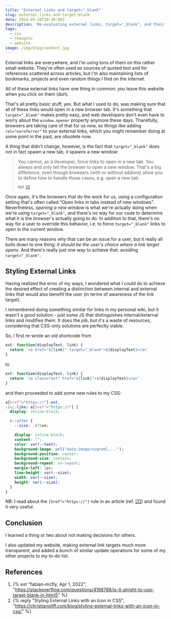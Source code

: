 ```yaml
---
title: 'External Links and target="_blank"'
slug: external-links-and-target-blank
date: 2024-05-26T10:30:00Z
description: 'Re-evaluating external links, target="_blank", and their styling.'
tags:
  - css
  - thoughts
  - website
image: /img/blog/content.jpg
---
```


External links are everywhere, and I'm using tons of them on this rather small website. They're often used as sources of quoted text and for references scattered across articles, but I'm also maintaining lists of bookmarks, projects and even random things I find on the internet.

All of these external links have one thing in common: you leave this website when you click on them (duh).

That's all pretty basic stuff, yes. But what I used to do, was making sure that all of these links would open in a new browser tab. It's something that `target="_blank"` makes pretty easy, and web developers don't even have to worry about the `window.opener` property anymore these days. Thankfully, browsers are taking care of that for us now, so things like adding `rel="noreferrer"` to your external links, which you might remember doing at some point in the past, are obsolete now.

A thing that didn't change, however, is the fact that `target="_blank"` does not in fact spawn a new tab, it spawns a new window:

> You cannot, as a developer, force links to open in a new tab. You always and only tell the browser to open a new window. That's a big difference, even though browsers (with or without addons) allow you to define how to handle those cases, e.g. open a new tab.
>
> <small>Ref. [[1]](#refs)</small>

Once again, it's the browsers that do the work for us, using a configuration setting that's often called "Open links in tabs instead of new windows". Nevertheless, _opening a new window_ is what we're actually doing when we're using `target="_blank"`, and there's no way for our code to determine what it is the browser's actually going to do. In addition to that, there's no way for a user to override this behavior, i.e. to force `target="_blank"` links to open in the current window.

There are many reasons why that can be an issue for a user, but it really all boils down to one thing: _it should be the user's choice where a link target opens_. And there's really just one way to achieve that: avoiding `target="_blank"`.

## Styling External Links

Having realized the error of my ways, I wondered what I could do to achieve the desired effect of creating a distinction between internal and external links that would also benefit the user (in terms of awareness of the link target).

I remembered doing something similar for links in my personal wiki, but it wasn't a good solution - just some JS that distinguishes internal/external links and modifies them. It does the job, but it's a waste of resources, considering that CSS-only solutions are perfectly viable.

So, I first re-wrote an old shortcode from

```js
ext: function(displayText, link) {
  return `<a href="${link}" target="_blank">${displayText}</a>`
}
```

to

```js
ext: function(displayText, link) {
  return `<a class="ext" href="${link}">${displayText}</a>`
}
```

and then proceeded to add some new rules to my CSS:

```css
a[href^="https://"].ext,
:is(.like) a[href^="https://"] {
  display: inline-block;

  &::after {
    --size: .875em;

    display: inline-block;
    content: "";
    color: var(--text);
    background-image: url("data:image/svg+xml,...");
    background-position: center;
    background-size: contain;
    background-repeat: no-repeat;
    margin-left: 2px;
    line-height: var(--size);
    width: var(--size);
    height: var(--size);
  }
}
```

NB: I read about the `[href^="https://"]` rule in an article (ref. [[2]](#refs)) and found it very useful.

## Conclusion

I learned a thing or two about not making decisions for others.

I also updated my website, making external link targets much more transparent, and added a bunch of similar update operations for some of my other projects to my to-do list.

<h2 id="refs">References</h2>

1. {% ext "fabian-mcfly, Apr 1, 2022", "https://stackoverflow.com/questions/4198788/is-it-alright-to-use-target-blank-in-html5" %}
2. {% reply "Styling External Links with an Icon in CSS", "https://christianoliff.com/blog/styling-external-links-with-an-icon-in-css/" %}
